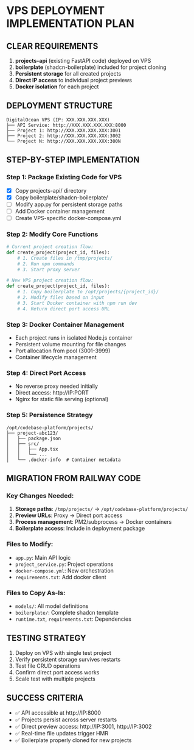 # VPS DEPLOYMENT IMPLEMENTATION PLAN

## CLEAR REQUIREMENTS
1. **projects-api** (existing FastAPI code) deployed on VPS
2. **boilerplate** (shadcn-boilerplate) included for project cloning
3. **Persistent storage** for all created projects
4. **Direct IP access** to individual project previews
5. **Docker isolation** for each project

## DEPLOYMENT STRUCTURE
```
DigitalOcean VPS (IP: XXX.XXX.XXX.XXX)
├── API Service: http://XXX.XXX.XXX.XXX:8000
├── Project 1: http://XXX.XXX.XXX.XXX:3001
├── Project 2: http://XXX.XXX.XXX.XXX:3002
└── Project N: http://XXX.XXX.XXX.XXX:300N
```

## STEP-BY-STEP IMPLEMENTATION

### Step 1: Package Existing Code for VPS
- [x] Copy projects-api/ directory
- [x] Copy boilerplate/shadcn-boilerplate/
- [ ] Modify app.py for persistent storage paths
- [ ] Add Docker container management
- [ ] Create VPS-specific docker-compose.yml

### Step 2: Modify Core Functions
```python
# Current project creation flow:
def create_project(project_id, files):
    # 1. Create files in /tmp/projects/
    # 2. Run npm commands
    # 3. Start proxy server

# New VPS project creation flow:  
def create_project(project_id, files):
    # 1. Copy boilerplate to /opt/projects/{project_id}/
    # 2. Modify files based on input
    # 3. Start Docker container with npm run dev
    # 4. Return direct port access URL
```

### Step 3: Docker Container Management
- Each project runs in isolated Node.js container
- Persistent volume mounting for file changes
- Port allocation from pool (3001-3999)
- Container lifecycle management

### Step 4: Direct Port Access
- No reverse proxy needed initially
- Direct access: http://IP:PORT
- Nginx for static file serving (optional)

### Step 5: Persistence Strategy
```
/opt/codebase-platform/projects/
├── project-abc123/
│   ├── package.json
│   ├── src/
│   │   ├── App.tsx
│   │   └── ...
│   └── .docker-info  # Container metadata
```

## MIGRATION FROM RAILWAY CODE

### Key Changes Needed:
1. **Storage paths**: `/tmp/projects/` → `/opt/codebase-platform/projects/`
2. **Preview URLs**: Proxy → Direct port access
3. **Process management**: PM2/subprocess → Docker containers
4. **Boilerplate access**: Include in deployment package

### Files to Modify:
- `app.py`: Main API logic
- `project_service.py`: Project operations  
- `docker-compose.yml`: New orchestration
- `requirements.txt`: Add docker client

### Files to Copy As-Is:
- `models/`: All model definitions
- `boilerplate/`: Complete shadcn template
- `runtime.txt`, `requirements.txt`: Dependencies

## TESTING STRATEGY
1. Deploy on VPS with single test project
2. Verify persistent storage survives restarts
3. Test file CRUD operations
4. Confirm direct port access works
5. Scale test with multiple projects

## SUCCESS CRITERIA
- ✅ API accessible at http://IP:8000
- ✅ Projects persist across server restarts  
- ✅ Direct preview access: http://IP:3001, http://IP:3002
- ✅ Real-time file updates trigger HMR
- ✅ Boilerplate properly cloned for new projects